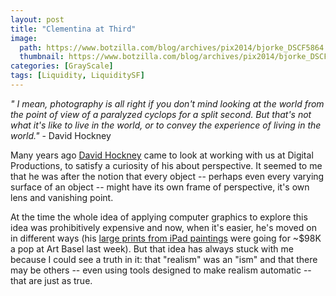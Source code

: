 ```yaml
---
layout: post
title: "Clementina at Third"
image:
  path: https://www.botzilla.com/blog/archives/pix2014/bjorke_DSCF5864.jpg
  thumbnail: https://www.botzilla.com/blog/archives/pix2014/bjorke_DSCF5864.jpg
categories: [GrayScale]
tags: [Liquidity, LiquiditySF]
---
```


<!--more-->
<p><i>" I mean, photography is all right if you don't mind looking at the world from the point of view of a paralyzed cyclops for a split second. But that's not what it's like to live in the world, or to convey the experience of living in the world."</i> - David Hockney</p>

<p>Many years ago <a href="http://www.hockneypictures.com/" target="_blank">David Hockney</a> came to look at working with us at Digital Productions, to satisfy a curiosity of his about perspective. It seemed to me that he was after the notion that every object -- perhaps even every varying surface of an object -- might have its own frame of perspective, it's own lens and vanishing point.</p>

<p>At the time the whole idea of applying computer graphics to explore this idea was prohibitively expensive and now, when it's easier, he's moved on in different ways (his <a href="http://www.artbaselmiamibeach-online.com/en/Annely-Juda-Fine-Art,c174134" target="_blank">large prints from iPad paintings</a> were going for ~$98K a pop at Art Basel last week). But that idea has always stuck with me because I could see a truth in it: that "realism" was an "ism" and that there may be others -- even using tools designed to make realism automatic -- that are just as true.</p>


